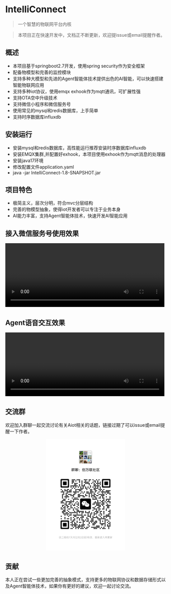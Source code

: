 # IntelliConnect

> 一个智慧的物联网平台内核

> 本项目正在快速开发中，文档正不断更新，欢迎提issue或email提醒作者。

## 概述
* 本项目基于springboot2.7开发，使用spring security作为安全框架
* 配备物模型和完善的监控模块
* 支持多种大模型和先进的Agent智能体技术提供出色的AI智能，可以快速搭建智能物联网应用
* 支持多种iot协议，使用emqx exhook作为mqtt通讯，可扩展性强
* 支持OTA空中升级技术
* 支持微信小程序和微信服务号
* 使用常见的mysql和redis数据库，上手简单
* 支持时序数据库influxdb

## 安装运行
* 安装mysql和redis数据库，高性能运行推荐安装时序数据库influxdb
* 安装EMQX集群,并配置好exhook，本项目使用exhook作为mqtt消息的处理器
* 安装java17环境
* 修改配置文件application.yaml
* java -jar IntelliConnect-1.8-SNAPSHOT.jar

## 项目特色
* 极简主义，层次分明，符合mvc分层结构
* 完善的物模型抽象，使得iot开发者可以专注于业务本身
* AI能力丰富，支持Agent智能体技术，快速开发AI智能应用

## 接入微信服务号使用效果

<video  controls="controls" width="500" height="200">
<source src="../video/demo.mp4" type="video/mp4">
</video>

## Agent语音交互效果

<video  controls="controls" width="500" height="200">
<source src="../video/demo2.mp4" type="video/mp4">
</video>

## 交流群

欢迎加入群聊一起交流讨论有关Aiot相关的话题，链接过期了可以issue或email提醒一下作者。

<div style="width: 250px;margin: 0 auto;">
    <img src="./images/9ae93d0d0084c2f8033388d61fea57a.jpg" width="250px"/>
</div>


## 贡献

本人正在尝试一些更加完善的抽象模式，支持更多的物联网协议和数据存储形式以及Agent智能体技术，如果你有更好的建议，欢迎一起讨论交流。